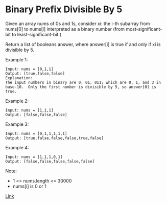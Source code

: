 # Binary Prefix Divisible By 5 #

Given an array nums of 0s and 1s, consider xi: the i-th subarray from nums[0] to nums[i] interpreted as a binary number (from most-significant-bit to least-significant-bit.)

Return a list of booleans answer, where answer[i] is true if and only if xi is divisible by 5.

Example 1:
```
Input: nums = [0,1,1]
Output: [true,false,false]
Explanation: 
The input numbers in binary are 0, 01, 011; which are 0, 1, and 3 in base-10.  Only the first number is divisible by 5, so answer[0] is true.
```

Example 2:
```
Input: nums = [1,1,1]
Output: [false,false,false]
```

Example 3:
```
Input: nums = [0,1,1,1,1,1]
Output: [true,false,false,false,true,false]
```

Example 4:
```
Input: nums = [1,1,1,0,1]
Output: [false,false,false,false,false]
```

Note:

- 1 <= nums.length <= 30000
- nums[i] is 0 or 1

[Link](https://leetcode.com/problems/binary-prefix-divisible-by-5/)
